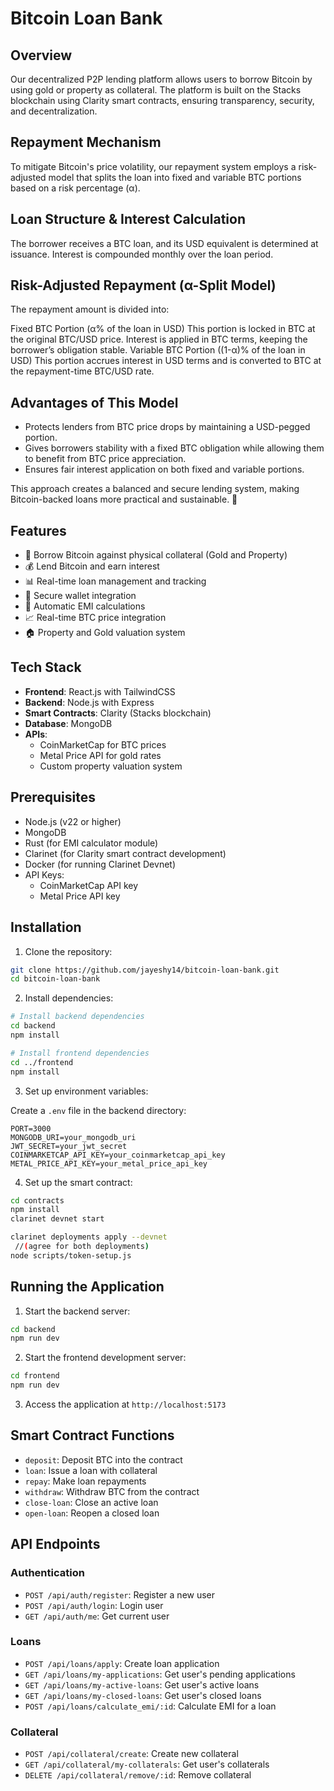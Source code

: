 # Bitcoin Loan Bank

## Overview
Our decentralized P2P lending platform allows users to borrow Bitcoin by using gold or property as collateral. The platform is built on the Stacks blockchain using Clarity smart contracts, ensuring transparency, security, and decentralization.

## Repayment Mechanism
To mitigate Bitcoin's price volatility, our repayment system employs a risk-adjusted model that splits the loan into fixed and variable BTC portions based on a risk percentage (α).

## Loan Structure & Interest Calculation
The borrower receives a BTC loan, and its USD equivalent is determined at issuance.
Interest is compounded monthly over the loan period.

## Risk-Adjusted Repayment (α-Split Model)

The repayment amount is divided into:

Fixed BTC Portion (α% of the loan in USD)
This portion is locked in BTC at the original BTC/USD price.
Interest is applied in BTC terms, keeping the borrower’s obligation stable.
Variable BTC Portion ((1-α)% of the loan in USD)
This portion accrues interest in USD terms and is converted to BTC at the repayment-time BTC/USD rate.

## Advantages of This Model
- Protects lenders from BTC price drops by maintaining a USD-pegged portion.
- Gives borrowers stability with a fixed BTC obligation while allowing them to benefit from BTC price appreciation.
- Ensures fair interest application on both fixed and variable portions.

This approach creates a balanced and secure lending system, making Bitcoin-backed loans more practical and sustainable. 🚀



## Features

- 🏦 Borrow Bitcoin against physical collateral (Gold and Property)
- 💰 Lend Bitcoin and earn interest
- 📊 Real-time loan management and tracking
- 🔐 Secure wallet integration
- 💱 Automatic EMI calculations
- 📈 Real-time BTC price integration
- 🏠 Property and Gold valuation system

## Tech Stack

- **Frontend**: React.js with TailwindCSS
- **Backend**: Node.js with Express
- **Smart Contracts**: Clarity (Stacks blockchain)
- **Database**: MongoDB
- **APIs**: 
  - CoinMarketCap for BTC prices
  - Metal Price API for gold rates
  - Custom property valuation system

## Prerequisites

- Node.js (v22 or higher)
- MongoDB
- Rust (for EMI calculator module)
- Clarinet (for Clarity smart contract development)
- Docker (for running Clarinet Devnet)
- API Keys:
  - CoinMarketCap API key
  - Metal Price API key

## Installation

1. Clone the repository:
```bash
git clone https://github.com/jayeshy14/bitcoin-loan-bank.git
cd bitcoin-loan-bank
```

2. Install dependencies:
```bash
# Install backend dependencies
cd backend
npm install

# Install frontend dependencies
cd ../frontend
npm install
```

3. Set up environment variables:

Create a `.env` file in the backend directory:
```env
PORT=3000
MONGODB_URI=your_mongodb_uri
JWT_SECRET=your_jwt_secret
COINMARKETCAP_API_KEY=your_coinmarketcap_api_key
METAL_PRICE_API_KEY=your_metal_price_api_key
```

4. Set up the smart contract:
```bash
cd contracts
npm install
clarinet devnet start
```

```bash
clarinet deployments apply --devnet
 //(agree for both deployments)
node scripts/token-setup.js
```

## Running the Application

1. Start the backend server:
```bash
cd backend
npm run dev
```

2. Start the frontend development server:
```bash
cd frontend
npm run dev
```

3. Access the application at `http://localhost:5173`

## Smart Contract Functions

- `deposit`: Deposit BTC into the contract
- `loan`: Issue a loan with collateral
- `repay`: Make loan repayments
- `withdraw`: Withdraw BTC from the contract
- `close-loan`: Close an active loan
- `open-loan`: Reopen a closed loan

## API Endpoints

### Authentication
- `POST /api/auth/register`: Register a new user
- `POST /api/auth/login`: Login user
- `GET /api/auth/me`: Get current user

### Loans
- `POST /api/loans/apply`: Create loan application
- `GET /api/loans/my-applications`: Get user's pending applications
- `GET /api/loans/my-active-loans`: Get user's active loans
- `GET /api/loans/my-closed-loans`: Get user's closed loans
- `POST /api/loans/calculate_emi/:id`: Calculate EMI for a loan

### Collateral
- `POST /api/collateral/create`: Create new collateral
- `GET /api/collateral/my-collaterals`: Get user's collaterals
- `DELETE /api/collateral/remove/:id`: Remove collateral
